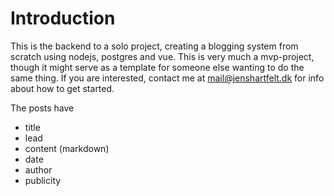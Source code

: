 # Introduction

This is the backend to a solo project, creating a blogging system from scratch using nodejs, postgres and vue.
This is very much a mvp-project, though it might serve as a template for someone else wanting to do the same thing. If you are interested, contact me at mail@jenshartfelt.dk for info about how to get started.

The posts have

* title
* lead
* content (markdown)
* date
* author
* publicity
